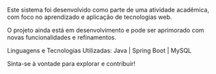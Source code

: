 Este sistema foi desenvolvido como parte de uma atividade acadêmica, com foco no aprendizado e aplicação de tecnologias web.

O projeto ainda está em desenvolvimento e pode ser aprimorado com novas funcionalidades e refinamentos. 

Linguagens e Tecnologias Utilizadas: Java | Spring Boot | MySQL 

Sinta-se à vontade para explorar e contribuir!
